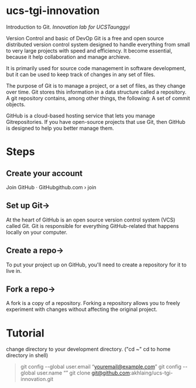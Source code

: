 # ucs-tgi-innovation
Introduction to Git.
_Innovation lab for UCSTaunggyi_

Version Control and basic of DevOp
Git is a free and open source distributed version control system designed to handle everything from small to very large projects with speed and efficiency. It become essential, because it help collaboration and manage archieve. 

 It is primarily used for source code management in software development, but it can be used to keep track of changes in any set of files.

The purpose of Git is to manage a project, or a set of files, as they change over time. Git stores this information in a data structure called a repository. A git repository contains, among other things, the following: A set of commit objects.

GitHub is a cloud-based hosting service that lets you manage Gitrepositories. If you have open-source projects that use Git, then GitHub is designed to help you better manage them.


# Steps
## Create your account

Join GitHub · GitHubgithub.com › join

## Set up Git→
At the heart of GitHub is an open source version control system (VCS) called Git. Git is responsible for everything GitHub-related that happens locally on your computer.

## Create a repo→
To put your project up on GitHub, you'll need to create a repository for it to live in.

## Fork a repo→
A fork is a copy of a repository. Forking a repository allows you to freely experiment with changes without affecting the original project.

# Tutorial
change directory to your development directory. ("cd ~" cd to home directory in shell)

> git config --global user.email “<youremail@example.com>”
> git config --global user.name “<your name>”
> git clone git@github.com:akhlaing/ucs-tgi-innovation.git
